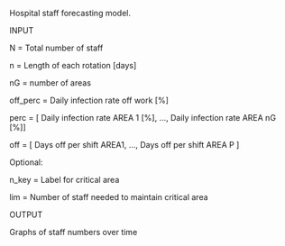 Hospital staff forecasting model.

INPUT

N = Total number of staff

n = Length of each rotation [days]

nG = number of areas

off_perc = Daily infection rate off work [%]

perc = [ Daily infection rate AREA 1 [%], ..., Daily infection rate AREA nG [%]]

off = [ Days off per shift AREA1, ..., Days off per shift AREA P ]


Optional:

n_key = Label for critical area

lim = Number of staff needed to maintain critical area


OUTPUT

Graphs of staff numbers over time
